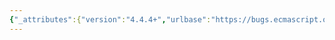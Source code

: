 ```yaml
---
{"_attributes":{"version":"4.4.4+","urlbase":"https://bugs.ecmascript.org/","maintainer":"dherman@mozilla.com"},"bug":{"bug_id":1788,"creation_ts":"2013-08-16 08:59:00 -0700","short_desc":"15.1.2.1: Lexical declarations should always get into a new declarative environment","delta_ts":"2014-10-14 15:18:02 -0700","product":"Draft for 6th Edition","component":"normative change from ES5.x","version":"Rev 16: July 15, 2013 Draft","rep_platform":"All","op_sys":"All","bug_status":"RESOLVED","resolution":"FIXED","priority":"Normal","bug_severity":"normal","everconfirmed":true,"reporter":{"uid":"andrebargull","name":"André Bargull"},"assigned_to":{"uid":"allen","name":"Allen Wirfs-Brock"},"long_desc":[{"commentid":4927,"comment_count":0,"who":{"uid":"andrebargull","name":"André Bargull"},"bug_when":"2013-08-16 08:59:45 -0700","thetext":"\"10.5.5 Eval Declaration Instantiation\" is not yet specified, so it's hard to tell how lexical declarations interact with eval'ed code, but I'd still like to suggest to change 15.1.2.1, step 14 to add an else-branch which creates a new declarative environment:\n\n14.  If strictScript is true or if direct is true and strictCaller is true, then\n  a.  Let strictVarEnv be the result of calling NewDeclarativeEnvironment passing lexEnv as the argument.\n  b.  Let lexEnv be strictVarEnv.\n  c.  Let varEnv be strictVarEnv.\n15.  Else\n  a.  Let newLexEnv be the result of calling NewDeclarativeEnvironment passing lexEnv as the argument.\n  b.  Let lexEnv be newLexEnv.\n\n\nWith this change lexical declarations in the eval'ed code are always created within a new declarative environment. That means the following code does not add a let-bound variable to the block scope:\n---\nlet x = 0;\n{ /* block scope */\n  eval(\"let x = 1\");\n}\n---\n\nIt also ensures lexical declarations are true lexical declarations. Without a new lexical environment, this code would create a data property \"x\" in the object \"o\" with value `1`:\n---\nlet o = {};\nwith(o) eval(\"let x = 1\");\n---\n\nAnd obviously this approach is also beneficial for VMs, because they can give block scopes static shapes. \n\n\n\nSpiderMonkey handles this a bit different, basically \"let <id> = <expression>\" is rewritten to \"var <id>; <id> = <expression>;\". This also gives block scopes static shapes, but lexical declarations can still degenerate into other declaration forms as the following test case shows:\n---\nlet o = {x: 0};\nwith(o) eval(\"let x=1\");\nassertEq(o.x, 1);\nassertEq('x' in this, true);\n---"},{"commentid":5008,"comment_count":1,"who":{"uid":"allen","name":"Allen Wirfs-Brock"},"bug_when":"2013-08-22 11:16:37 -0700","thetext":"sounds like a good idea.  Probably need to discuss it on es-discuss or at  TC39 meeting"},{"commentid":10316,"comment_count":2,"who":{"uid":"allen","name":"Allen Wirfs-Brock"},"bug_when":"2014-10-11 16:45:27 -0700","thetext":"fixed in rev28 editor's draft"},{"commentid":10484,"comment_count":3,"who":{"uid":"allen","name":"Allen Wirfs-Brock"},"bug_when":"2014-10-14 15:18:02 -0700","thetext":"fixed in rev28"}]}}
---
```


